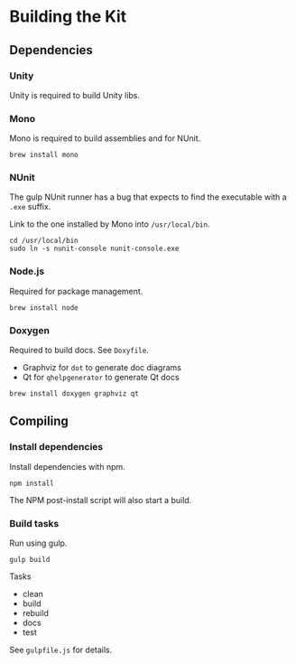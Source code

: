 Building the Kit
================

Dependencies
------------

### Unity
Unity is required to build Unity libs.

### Mono
Mono is required to build assemblies and for NUnit.

```
brew install mono
```

### NUnit
The gulp NUnit runner has a bug that expects to find the executable with a `.exe` suffix. 

Link to the one installed by Mono into `/usr/local/bin`.

```
cd /usr/local/bin
sudo ln -s nunit-console nunit-console.exe
```

### Node.js
Required for package management.

```
brew install node
```

### Doxygen
Required to build docs. See `Doxyfile`.

* Graphviz for `dot` to generate doc diagrams
* Qt for `qhelpgenerator` to generate Qt docs

```
brew install doxygen graphviz qt
```

Compiling
---------

### Install dependencies
Install dependencies with npm.

```
npm install
```

The NPM post-install script will also start a build.

### Build tasks

Run using gulp.

```
gulp build
```

Tasks

* clean
* build
* rebuild
* docs
* test

See `gulpfile.js` for details.
